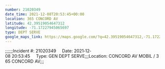 ```yaml
---
number: 21020349
date_time: 2021-12-08T20:53:45+00:00
location: 365 CONCORD AV
latitude: 42.39519054647312
longitude: -71.17227945065697
type: DEPT SERVE
google_maps_link: https://maps.google.com/?q=42.39519054647312,-71.17227945065697
---
```


;;;;;;Incident #: 21020349     Date: 2021‐12‐08 20:53:45     Type: GEN DEPT SERVE;;;Location: CONCORD AV MOBIL / 365 CONCORD AV;;;
